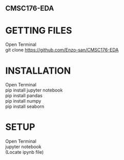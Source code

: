 ## CMSC176-EDA

# GETTING FILES
Open Terminal <br />
git clone https://github.com/Enzo-san/CMSC176-EDA

# INSTALLATION
Open Terminal <br />
pip install jupyter notebook <br />
pip install pandas <br />
pip install numpy <br />
pip install seaborn <br />


# SETUP
Open Terminal <br />
jupyter notebook <br />
(Locate ipynb file) <br /> 

